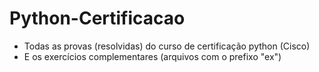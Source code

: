 # Python-Certificacao
 - Todas as provas (resolvidas) do curso de certificação python (Cisco)
 - E os exercícios complementares (arquivos com o prefixo "ex")
